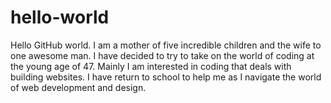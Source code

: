 # hello-world

Hello GitHub world. I am a mother of five incredible children and the wife to one awesome man. I have decided to try to take on the world of coding at the young age of 47. Mainly I am interested in coding that deals with building websites. I have return to school to help me as I navigate the world of web development and design. 
